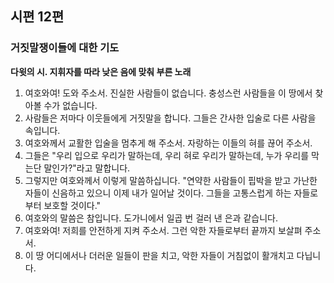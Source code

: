 ## 시편 12편

### 거짓말쟁이들에 대한 기도
**다윗의 시. 지휘자를 따라 낮은 음에 맞춰 부른 노래**
1. 여호와여! 도와 주소서. 진실한 사람들이 없습니다. 충성스런 사람들을 이 땅에서 찾아볼 수가 없습니다.
2. 사람들은 저마다 이웃들에게 거짓말을 합니다. 그들은 간사한 입술로 다른 사람을 속입니다.
3. 여호와께서 교활한 입술을 멈추게 해 주소서. 자랑하는 이들의 혀를 끊어 주소서.
4. 그들은 "우리 입으로 우리가 말하는데, 우리 혀로 우리가 말하는데, 누가 우리를 막는단 말인가?"라고 말합니다.
5. 그렇지만 여호와께서 이렇게 말씀하십니다. "연약한 사람들이 핍박을 받고 가난한 자들이 신음하고 있으니 이제 내가 일어날 것이다. 그들을 고통스럽게 하는 자들로부터 보호할 것이다."
6. 여호와의 말씀은 참입니다. 도가니에서 일곱 번 걸러 낸 은과 같습니다.
7. 여호와여! 저희를 안전하게 지켜 주소서. 그런 악한 자들로부터 끝까지 보살펴 주소서.
8. 이 땅 어디에서나 더러운 일들이 판을 치고, 악한 자들이 거침없이 활개치고 다닙니다.